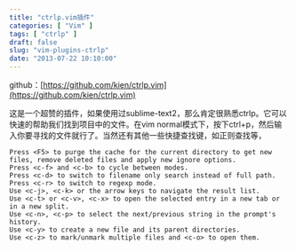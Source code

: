 ```yaml
---
title: "ctrlp.vim插件"
categories: [ "Vim" ]
tags: [ "ctrlp" ]
draft: false
slug: "vim-plugins-ctrlp"
date: "2013-07-22 10:10:00"
---
```


github：[https://github.com/kien/ctrlp.vim](https://github.com/kien/ctrlp.vim)

这是一个超赞的插件，如果使用过sublime-text2，那么肯定很熟悉ctrlp。它可以快速的帮助我们找到项目中的文件。在vim normal模式下，按下ctrl+p，然后输入你要寻找的文件就行了。当然还有其他一些快捷查找键，如正则查找等，


<!--more-->


    Press <F5> to purge the cache for the current directory to get new files, remove deleted files and apply new ignore options.
    Press <c-f> and <c-b> to cycle between modes.
    Press <c-d> to switch to filename only search instead of full path.
    Press <c-r> to switch to regexp mode.
    Use <c-j>, <c-k> or the arrow keys to navigate the result list.
    Use <c-t> or <c-v>, <c-x> to open the selected entry in a new tab or in a new split.
    Use <c-n>, <c-p> to select the next/previous string in the prompt's history.
    Use <c-y> to create a new file and its parent directories.
    Use <c-z> to mark/unmark multiple files and <c-o> to open them.